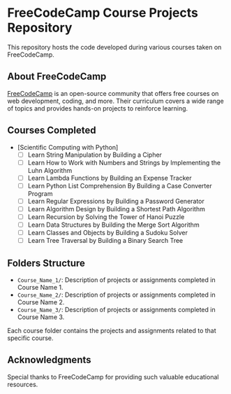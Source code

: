 # FreeCodeCamp Course Projects Repository

This repository hosts the code developed during various courses taken on FreeCodeCamp.

## About FreeCodeCamp

[FreeCodeCamp](https://www.freecodecamp.org/) is an open-source community that offers free courses on web development, coding, and more. Their curriculum covers a wide range of topics and provides hands-on projects to reinforce learning.

## Courses Completed

- [Scientific Computing with Python]
  - [ ] Learn String Manipulation by Building a Cipher
  - [ ] Learn How to Work with Numbers and Strings by Implementing the Luhn Algorithm
  - [ ] Learn Lambda Functions by Building an Expense Tracker
  - [ ] Learn Python List Comprehension By Building a Case Converter Program
  - [ ] Learn Regular Expressions by Building a Password Generator
  - [ ] Learn Algorithm Design by Building a Shortest Path Algorithm
  - [ ] Learn Recursion by Solving the Tower of Hanoi Puzzle
  - [ ] Learn Data Structures by Building the Merge Sort Algorithm
  - [ ] Learn Classes and Objects by Building a Sudoku Solver
  - [ ] Learn Tree Traversal by Building a Binary Search Tree

## Folders Structure

- `Course_Name_1/`: Description of projects or assignments completed in Course Name 1.
- `Course_Name_2/`: Description of projects or assignments completed in Course Name 2.
- `Course_Name_3/`: Description of projects or assignments completed in Course Name 3.

Each course folder contains the projects and assignments related to that specific course.

## Acknowledgments

Special thanks to FreeCodeCamp for providing such valuable educational resources.
